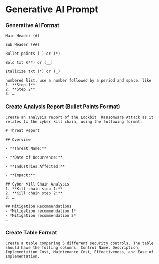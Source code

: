 # Generative AI Prompt

### Generative AI Format 

```
Main Header (#)

Sub Header (##)

Bullet points (-) or (*)

Bold txt (**) or (__)

Italicize txt (*) or (_)

numbered list, use a number followed by a period and space. like
1. **Step 1**
2. **Step 2**
3. …

```  

### Create Analysis Report (Bullet Points Format)
```
Create an analysis report of the Lockbit  Ransomware Attack as it relates to the cyber kill chain, using the following format:

# Threat Report

## Overview

- **Threat Name:**

- **Date of Occurrence:**

- **Industries Affected:**

- **Impact:**

## Cyber Kill Chain Analysis
1. **Kill chain step 1:**
2. **Kill chain step 2:**
3. …

## Mitigation Recommendations
- *Mitigation recommendation 1*
- *Mitigation recommendation 2*
…
```
### Create Table Format 
```
Create a table comparing 5 different security controls. The table should have the folling columns: Control Name, Description, Implementation Cost, Maintenance Cost, Effectiveness, and Ease of Implementation.
```